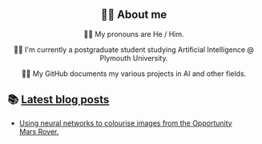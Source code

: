 <div align="center">
  
## 🐱‍💻 About me


🏳️‍🌈 My pronouns are He / Him.

👩‍🎓 I'm currently a postgraduate student studying Artificial Intelligence @ Plymouth University.

👩‍💻 My GitHub documents my various projects in AI and other fields.
  
  </div>

## 📚 [Latest blog posts](https://cutwell.github.io/)
<!-- BLOG-POST-LIST:START -->
- [Using neural networks to colourise images from the Opportunity Mars Rover.](http://cutwell.github.io//opportunity-rover-colourised/)
<!-- BLOG-POST-LIST:END -->
